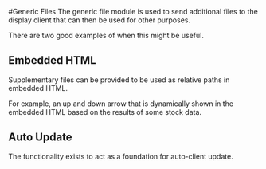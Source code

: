 <!--toc=media-->
#Generic Files
The generic file module is used to send additional files to the display client that can then be used for other purposes.

There are two good examples of when this might be useful.

## Embedded HTML
Supplementary files can be provided to be used as relative paths in embedded HTML.

For example, an up and down arrow that is dynamically shown in the embedded HTML based on the results of some stock data.

## Auto Update
The functionality exists to act as a foundation for auto-client update.